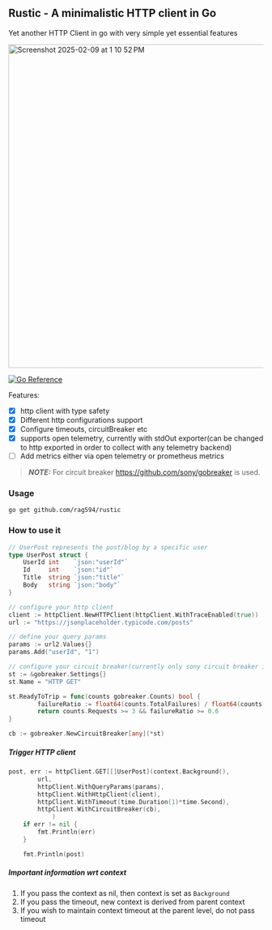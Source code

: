 ## Rustic - A minimalistic HTTP client in Go

Yet another HTTP Client in go with very simple yet essential features

<img width="638" alt="Screenshot 2025-02-09 at 1 10 52 PM" src="https://github.com/user-attachments/assets/cb016287-0016-4de8-800f-84eb890de9ca" />

[![Go Reference](https://pkg.go.dev/badge/github.com/rag594/rustic.svg)](https://pkg.go.dev/github.com/rag594/rustic)

Features:
- [x] http client with type safety
- [x] Different http configurations support
- [x] Configure timeouts, circuitBreaker etc
- [x] supports open telemetry, currently with stdOut exporter(can be changed to http exported in order to collect with any telemetry backend)
- [ ] Add metrics either via open telemetry or prometheus metrics

> **_NOTE:_**  For circuit breaker https://github.com/sony/gobreaker is used.

### Usage

```shell
go get github.com/rag594/rustic
```

### How to use it

```go
// UserPost represents the post/blog by a specific user 
type UserPost struct {
	UserId int    `json:"userId"`
	Id     int    `json:"id"`
	Title  string `json:"title"`
	Body   string `json:"body"`
}
```

```go
// configure your http client
client := httpClient.NewHTTPClient(httpClient.WithTraceEnabled(true))
url := "https://jsonplaceholder.typicode.com/posts"

// define your query params
params := url2.Values{}
params.Add("userId", "1")

// configure your circuit breaker(currently only sony circuit breaker is supported)
st := &gobreaker.Settings{}
st.Name = "HTTP GET"

st.ReadyToTrip = func(counts gobreaker.Counts) bool {
        failureRatio := float64(counts.TotalFailures) / float64(counts.Requests)
        return counts.Requests >= 3 && failureRatio >= 0.6
}

cb := gobreaker.NewCircuitBreaker[any](*st)
```

##### Trigger HTTP client

```go
post, err := httpClient.GET[[]UserPost](context.Background(),
        url,
        httpClient.WithQueryParams(params),
        httpClient.WithHttpClient(client),
        httpClient.WithTimeout(time.Duration(1)*time.Second),
        httpClient.WithCircuitBreaker(cb), 
			)
    if err != nil {
        fmt.Println(err)
    }

    fmt.Println(post)
```

##### Important information wrt context

1. If you pass the context as nil, then context is set as `Background`
2. If you pass the timeout, new context is derived from parent context
3. If you wish to maintain context timeout at the parent level, do not pass timeout
